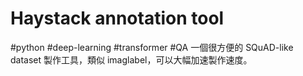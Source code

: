 # Haystack annotation tool
#python 
#deep-learning
#transformer
#QA
一個很方便的 SQuAD-like dataset 製作工具，類似 imaglabel，可以大幅加速製作速度。
